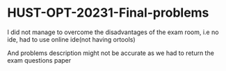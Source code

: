 # HUST-OPT-20231-Final-problems

I did not manage to overcome the disadvantages of the exam room, i.e no ide, had to use online ide(not having ortools)

And problems description might not be accurate as we had to return the exam questions paper
